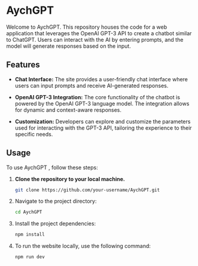 # AychGPT

Welcome to AychGPT. This repository houses the code for a web application that leverages the OpenAI GPT-3 API to create a chatbot similar to ChatGPT. Users can interact with the AI by entering prompts, and the model will generate responses based on the input.

## Features

- **Chat Interface:** The site provides a user-friendly chat interface where users can input prompts and receive AI-generated responses.

- **OpenAI GPT-3 Integration:** The core functionality of the chatbot is powered by the OpenAI GPT-3 language model. The integration allows for dynamic and context-aware responses.

- **Customization:** Developers can explore and customize the parameters used for interacting with the GPT-3 API, tailoring the experience to their specific needs.

## Usage

To use AychGPT , follow these steps:

1. **Clone the repository to your local machine.**
   ```bash
   git clone https://github.com/your-username/AychGPT.git

2. Navigate to the project directory:
   ```bash
   cd AychGPT

4. Install the project dependencies:
   ```bash
   npm install

6. To run the website locally, use the following command:
   ```bash
   npm run dev


